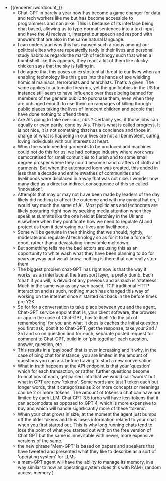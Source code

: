 - {{renderer :wordcount_}}
	- Chat-GPT in barely a year now has become a game changer for data and tech workers like me but has become accessible to programmers and non alike. This is because of its interface being chat based, allowing us to type normal sentences into a text input and have the AI recieve it, interpret our speech and respond with answers that are also in the same natural language.
	- I can understand why this has caused such a rucus amongt our political elites who are repeatedly tardy in their lives and personal study habits as regards the march of technogy such that when a bombshell like this appears, they react a lot of them like clucky chicken says that the sky is falling in.
	- I do agree that this poses an exstostential threat to our lives when an enabling technology like this gets into the hands of axe wielding homicial mainiacs, terrororists and anarchists. That's a given. The same applies to automatic firearms, yet the gun lobbies in the US for instance still seem to have influence over these being banned for members of the general public to purchase them, even when they are unhinged enouth to use them on rampages of killing through public places taking the lives of innocent children and people that have done nothing to offend them.
	- Are AIs going to take over our jobs ? Certainly yes, if those jobs can equally or even partly, done by AIs. This is what is called progress. It is not nice, it is not something that has a concience and those in charge of what is happeing in our lives are not all benevolent, caring, loving individuals with our interests at heart.
	- When the world needed garments to be produced and machines could not do this for us, we had cottage industry where work was democratised for small comunities to flurish and to some small degree prosper where they could become hand crafters of cloth and garments. But when the automated loom was created, this ended in less than a decade and entire swathes of communities and livelihoods were displaced in a way that was not nice. I wonder how many died as a direct or indirect consequence of this so called 'innovation'.
	- Attempts that may or may not have been made by leaders of the day likely did nothing to affect the outcome and with my cynical hat on, I would say much the same of AI. Most politicians and techocrats are likely posturing ritght now by seeking media attention when they speak at summits like the one held at Bletchley in the Uk and elsewhere when they pontificate how we need to regulate AI and protect us from it destroying our lives and livelihoods.
	- Some will be genuine in their thinking that we should, rightly, moderate and regulate AI technology so as for it to be a force for good, rather than a devastating innevitable meltdown.
	- But something tells me the bad actors are using this as an opportunity to white wash what they have been planning to do for years anyway and we all know, nothing is there that can really stop them
	- The biggest problem chat-GPT has right now is that the way it works, as an interface at the transport layer, is pretty dumb. Each 'chat' if you will, is devoid of any previous and as such is 'stateless'. Much in the same way as any web based, TCP traditional HTTP interaction and as such, nothing much has changed this way of working on the internet since it started out back in the before times pre Y2K
	- So for for a conversation to take place between you and the agent, Chat-GPT service enpoint that is, your client software, the browser or app in the case of Chat-GPT, has to itself 'do the job of remembering' for you and what it does is caches the initial question you first ask, post it to Chat-GPT, get the response, take your 2nd / 3rd and so on question and for each, separate posted request for comment to Chat-GPT, build in or 'pin together' each question, answer, question, etc ...
	- This results in a 'paylooad' that is ever increasing and it why, in the case of bing chat for instance, you are limited in the amount of questions you can ask before having to start a new conversation.
	- What in truth happens at the API endpoint is that your 'question' which for each transaction, or rather, further questions become truncations of each, get parsed into that we would call 'words' but what in GPT are now 'tokens'. Some words are just 1 token each but longer words, that it categorizes as 2 or more concepts or meanings can be 2 or more 'tokens'. The amount of tokens a chat can have are limited by each LLM. Chat GPT 3.5 turbo will have less tokens that it can accomodate as opposed to GPT 4, which is more expensive to buy and which will handle significantly more of these 'tokens'.
	- When your chat grows in size, at the moment the agent just bumps off the older tokens and thus loses information related to your chat when you first started out. This is why long running chats tend to lose the point of what you started out with on the free version of Chat GPT but the same is innevitable with newer, more expensive versions of the same.
	- the new phrase 'Mem-GPT' is based on papers and speakers that have tweeted and presented what they like to describe as a sort of 'operating system' for LLMs
	- a mem-GPT agent will have the ability to manage its memory, in a way similar to how an operating system does this with RAM ( random access memory )